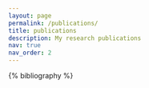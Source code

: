 ```yaml
---
layout: page
permalink: /publications/
title: publications
description: My research publications 
nav: true
nav_order: 2
---
```


<!-- _pages/publications.md -->
<div class="publications">

{% bibliography %}

</div>
